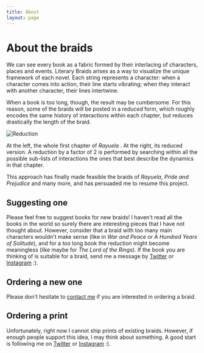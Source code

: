 ```yaml
---
title: About
layout: page
---
```

# About the braids

We can see every book as a fabric formed by their interlacing of characters, places and events. Literary Braids arises as a way to visualize the unique framework of each novel. Each string represents a character: when a character comes into action, their line starts vibrating; when they interact with another character, their lines intertwine.

When a book is too long, though, the result may be cumbersome. For this reason, some of the braids will be posted in a *reduced* form, which roughly encodes the same history of interactions within each chapter, but reduces drastically the length of the braid. 


![Reduction](../assets/images/about_reduced.png)
<figcaption class="caption">At the left, the whole first chapter of <i>Rayuela </i>. At the right, its reduced version. A reduction by a factor of 2 is performed by searching within all the possible sub-lists of interactions the ones that best describe the dynamics in that chapter. </figcaption>

This approach has finally made feasible the braids of *Rayuela*, *Pride and Prejudice* and many more, and has persuaded me to resume this project. 

## Suggesting one

Please feel free to suggest books for new braids! I haven't read all the books in the world so surely there are interesting pieces that I have not thought about. However, consider that a braid with too many main characters wouldn't make sense (like in *War and Peace* or *A Hundred Years of Solitude*), and for a *too* long book the reduction might become meaningless (like maybe for *The Lord of the Rings*). If the book you are thinking of is suitable for a braid, send me a message by <a href="https://twitter.com/literarybraids">Twitter</a> or <a href="https://instagram.com/literarybraids">Instagram</a> :).

## Ordering a new one

Please don't hesitate to <a href="mailto:bookbraids@gmail.com">contact me</a> if you are interested in ordering a braid. 

## Ordering a print

Unfortunately, right now I cannot ship prints of existing braids. However, if enough people support this idea, I may think about something. A good start is following me on <a href="https://twitter.com/literarybraids">Twitter</a> or <a href="https://instagram.com/literarybraids">Instagram</a> :).

